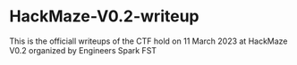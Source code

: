# HackMaze-V0.2-writeup
This is the officiall writeups of the CTF hold on 11 March 2023 at HackMaze V0.2 organized by Engineers Spark FST
